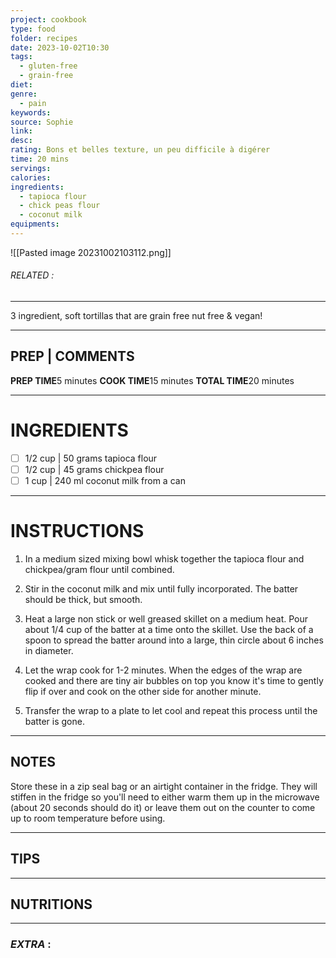 ```yaml
---
project: cookbook
type: food
folder: recipes
date: 2023-10-02T10:30
tags:
  - gluten-free
  - grain-free
diet: 
genre:
  - pain
keywords: 
source: Sophie
link: 
desc: 
rating: Bons et belles texture, un peu difficile à digérer
time: 20 mins
servings: 
calories: 
ingredients:
  - tapioca flour
  - chick peas flour
  - coconut milk
equipments:
---
```


![[Pasted image 20231002103112.png]]
###### *RELATED* : 
---
3 ingredient, soft tortillas that are grain free nut free & vegan!

---
## PREP | COMMENTS

**PREP TIME**5 minutes
**COOK TIME**15 minutes
**TOTAL TIME**20 minutes

---
# INGREDIENTS

- [ ] 1/2 cup | 50 grams tapioca flour
- [ ] 1/2 cup | 45 grams chickpea flour
- [ ] 1 cup | 240 ml coconut milk from a can

---
# INSTRUCTIONS

1. In a medium sized mixing bowl whisk together the tapioca flour and chickpea/gram flour until combined. 
    
2. Stir in the coconut milk and mix until fully incorporated. The batter should be thick, but smooth.
    
3. Heat a large non stick or well greased skillet on a medium heat. Pour about 1/4 cup of the batter at a time onto the skillet. Use the back of a spoon to spread the batter around into a large, thin circle about 6 inches in diameter.  
    
4. Let the wrap cook for 1-2 minutes. When the edges of the wrap are cooked and there are tiny air bubbles on top you know it's time to gently flip if over and cook on the other side for another minute.
    
5. Transfer the wrap to a plate to let cool and repeat this process until the batter is gone.

---
## NOTES

Store these in a zip seal bag or an airtight container in the fridge. They will stiffen in the fridge so you'll need to either warm them up in the microwave (about 20 seconds should do it) or leave them out on the counter to come up to room temperature before using.

---
## TIPS



---
## NUTRITIONS



---
### *EXTRA* :



